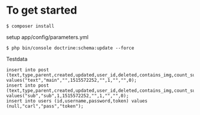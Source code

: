 # To get started
```
$ composer install
```

setup app/config/parameters.yml

```
$ php bin/console doctrine:schema:update --force
```

Testdata
```
insert into post (text,type,parent,created,updated,user_id,deleted,contains_img,count_sub_posts) values("text","main","",1515572252,"",1,"","",0);
insert into post (text,type,parent,created,updated,user_id,deleted,contains_img,count_sub_posts) values("sub","sub",1,1515572252,"",1,"","",0);
insert into users (id,username,password,token) values (null,"carl","pass","token");

```
